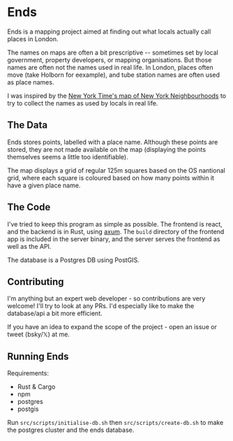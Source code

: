 # Ends
Ends is a mapping project aimed at finding out what locals actually call places in London.

The names on maps are often a bit prescriptive -- sometimes set by local government, property developers, or mapping organisations. But those names are often not the names used in real life. In London, places often move (take Holborn for eexample), and tube station names are often used as place names.

I was inspired by the [New York Time's map of New York Neighbourhoods](https://www.nytimes.com/interactive/2023/upshot/extremely-detailed-nyc-neighborhood-map.html) to try to collect the names as used by locals in real life.

## The Data
Ends stores points, labelled with a place name. Although these points are stored, they are not made available on the map (displaying the points themselves seems a little too identifiable).

The map displays a grid of regular 125m squares based on the OS nantional grid, where each square is coloured based on how many points within it have a given place name.

## The Code
I've tried to keep this program as simple as possible. The frontend is react, and the backend is in Rust, using [axum](https://github.com/tokio-rs/axum). The `build` directory of the frontend app is included in the server binary, and the server serves the frontend as well as the API.

The database is a Postgres DB using PostGIS.

## Contributing
I'm anything but an expert web developer - so contributions are very welcome! I'll try to look at any PRs. I'd especially like to make the database/api a bit more efficient.

If you have an idea to expand the scope of the project - open an issue or tweet (bsky/𝕏) at me.

## Running Ends
Requirements:
- Rust & Cargo
- npm
- postgres
- postgis

Run `src/scripts/initialise-db.sh` then `src/scripts/create-db.sh` to make the postgres cluster and the ends database.
